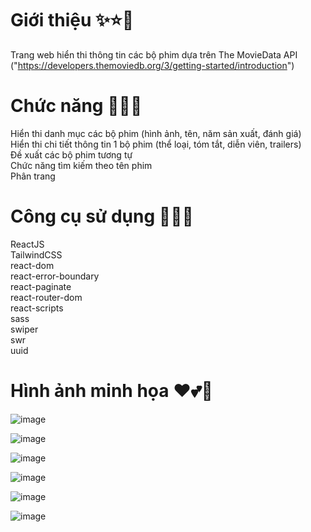 # Giới thiệu ✨⭐🌟

Trang web hiển thi thông tin các bộ phim dựa trên The MovieData API ("https://developers.themoviedb.org/3/getting-started/introduction")

# Chức năng 🌈🔥💧

Hiển thi danh mục các bộ phim (hình ảnh, tên, năm sản xuất, đánh giá) <br>
Hiển thi chi tiết thông tin 1 bộ phim (thể loại, tóm tắt, diễn viên, trailers) <br>
Đề xuất các bộ phim tương tự <br>
Chức năng tìm kiếm theo tên phim <br>
Phân trang <br>

# Công cụ sử dụng 🎊🎉🎆

ReactJS <br>
TailwindCSS <br>
react-dom <br>
react-error-boundary <br>
react-paginate <br>
react-router-dom <br>
react-scripts <br> 
sass <br>
swiper <br>
swr <br>
uuid

# Hình ảnh minh họa ❤💕💖

![image](https://user-images.githubusercontent.com/67638759/179026622-f2f3c982-ef86-4479-99fa-0f7beed6e3b4.png)

![image](https://user-images.githubusercontent.com/67638759/179026686-5b434018-1f59-40ad-8535-78a93402a7c3.png)

![image](https://user-images.githubusercontent.com/67638759/179026816-dc6a4de3-df4c-472a-802c-e829052d8f05.png)

![image](https://user-images.githubusercontent.com/67638759/179026864-0ca72883-477a-49e0-b6bb-26d8bc31237e.png)

![image](https://user-images.githubusercontent.com/67638759/179026911-1a59af6d-746f-4867-9f2c-015126f70ba2.png)

![image](https://user-images.githubusercontent.com/67638759/179026976-39198877-c213-48d0-ae23-8971a63fb473.png)

